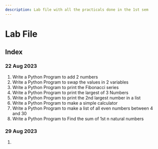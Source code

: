 ```yaml
---
description: Lab file with all the practicals done in the 1st sem
---
```


# Lab File

## Index

### 22 Aug 2023

1. Write a Python Program to add 2 numbers
2. Write a Python Program to swap the values in 2 variables
3. Write a Python Program to print the Fibonacci series
4. Write a Python Program to print the largest of 3 Numbers
5. Write a Python Program to print the 2nd largest number in a list
6. Write a Python Program to make a simple calculator
7. Write a Python Program to make a list of all even numbers between 4 and 30
8. Write a Python Program to Find the sum of 1st n natural numbers

### 29 Aug 2023

1.







